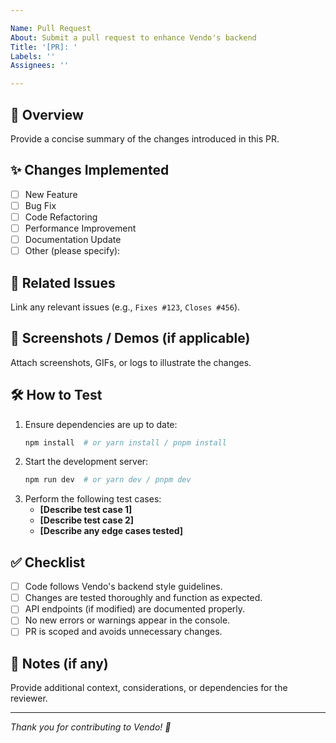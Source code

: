 ```yaml
---

Name: Pull Request
About: Submit a pull request to enhance Vendo's backend
Title: '[PR]: '
Labels: ''
Assignees: ''

---
```


## 📌 Overview

Provide a concise summary of the changes introduced in this PR.

## ✨ Changes Implemented

- [ ] New Feature
- [ ] Bug Fix
- [ ] Code Refactoring
- [ ] Performance Improvement
- [ ] Documentation Update
- [ ] Other (please specify):

## 🔗 Related Issues

Link any relevant issues (e.g., `Fixes #123`, `Closes #456`).

## 📸 Screenshots / Demos (if applicable)

Attach screenshots, GIFs, or logs to illustrate the changes.

## 🛠 How to Test

1. Ensure dependencies are up to date:
   ```sh
   npm install  # or yarn install / pnpm install
   ```
2. Start the development server:
   ```sh
   npm run dev  # or yarn dev / pnpm dev
   ```
3. Perform the following test cases:
   - **[Describe test case 1]**
   - **[Describe test case 2]**
   - **[Describe any edge cases tested]**

## ✅ Checklist

- [ ] Code follows Vendo's backend style guidelines.
- [ ] Changes are tested thoroughly and function as expected.
- [ ] API endpoints (if modified) are documented properly.
- [ ] No new errors or warnings appear in the console.
- [ ] PR is scoped and avoids unnecessary changes.

## 📢 Notes (if any)

Provide additional context, considerations, or dependencies for the reviewer.

---

_Thank you for contributing to Vendo! 🚀_
